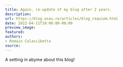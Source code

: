 ```yaml
---
title: Again, re-update of my blog after 2 years.
description:
url: https://blog.osau.re/articles/blog_requiem.html
date: 2022-04-11T10:00:00-00:00
preview_image:
featured:
authors:
- Romain Calascibetta
source:
---
```


A setting in abyme about this blog!
